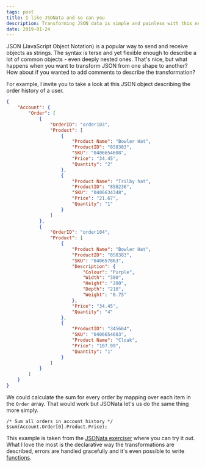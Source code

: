 ```yaml
---
tags: post
title: I like JSONata and so can you
description: Transforming JSON data is simple and painless with this new tool from IBM Open projects
date: 2019-01-24
---
```


JSON (JavaScript Object Notation) is a popular way to send and receive objects as strings. The syntax is terse and yet flexible enough to describe a lot of common objects - even deeply nested ones. That's nice, but what happens when you want to transform JSON from one shape to another? How about if you wanted to add comments to describe the transformation?

For example, I invite you to take a look at this JSON object describing the order history of a user.

```json
{
	"Account": {
		"Order": [
			{
				"OrderID": "order103",
				"Product": [
					{
						"Product Name": "Bowler Hat",
						"ProductID": "858383",
						"SKU": "0406654608",
						"Price": "34.45",
						"Quantity": "2"
					},
					{
						"Product Name": "Trilby hat",
						"ProductID": "858236",
						"SKU": "0406634348",
						"Price": "21.67",
						"Quantity": "1"
					}
				]
			},
			{
				"OrderID": "order104",
				"Product": [
					{
						"Product Name": "Bowler Hat",
						"ProductID": "858383",
						"SKU": "040657863",
						"Description": {
							"Colour": "Purple",
							"Width": "300",
							"Height": "200",
							"Depth": "210",
							"Weight": "0.75"
						},
						"Price": "34.45",
						"Quantity": "4"
					},
					{
						"ProductID": "345664",
						"SKU": "0406654603",
						"Product Name": "Cloak",
						"Price": "107.99",
						"Quantity": "1"
					}
				]
			}
		]
	}
}
```

We could calculate the sum for every order by mapping over each item in the `Order` array. That would work but JSONata let's us do the same thing more simply.

```js/1
/* Sum all orders in account history */
$sum(Account.Order[0].Product.Price);
```

This example is taken from the [JSONata exerciser](http://try.jsonata.org/) where you can try it out. What I love the most is the declarative way the transformations are described, errors are handled gracefully and it's even possible to write [functions](http://docs.jsonata.org/programming).
